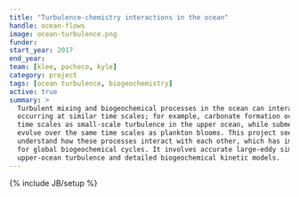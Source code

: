 ```yaml
---
title: "Turbulence-chemistry interactions in the ocean"
handle: ocean-flows
image: ocean-turbulence.png
funder:
start_year: 2017
end_year:
team: [klee, pacheco, kyle]
category: project
tags: [ocean turbulence, biogeochemistry]
active: true
summary: >
  Turbulent mixing and biogeochemical processes in the ocean can interact when
  occurring at similar time scales; for example, carbonate formation occurs at similar
  time scales as small-scale turbulence in the upper ocean, while submesoscale eddies
  evolve over the same time scales as plankton blooms. This project seeks to
  understand how these processes interact with each other, which has implications
  for global biogeochemical cycles. It involves accurate large-eddy simulations of
  upper-ocean turbulence and detailed biogeochemical kinetic models.
---
```

{% include JB/setup %}
